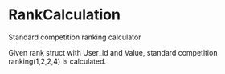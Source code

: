 # RankCalculation
Standard competition ranking calculator

Given rank struct with User_id and Value, standard competition ranking(1,2,2,4) is calculated.  
